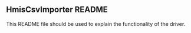 ## HmisCsvImporter README

This README file should be used to explain the functionality of the driver.
